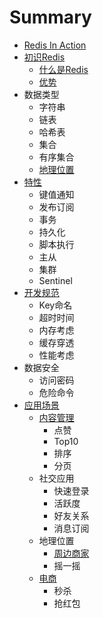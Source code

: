 # Summary

* [Redis In Action](README.md)
* [初识Redis](ru-men.md)
  * [什么是Redis](ru-men/shi-yao-shi-redis.md)
  * [优势](ru-men/redisyou-shi-yao-you-shi.md)
* 数据类型
  * 字符串
  * 链表
  * 哈希表
  * 集合
  * 有序集合
  * [地理位置](di-li-wei-zhi.md)
* [特性](te-xing.md)
  * 键值通知
  * 发布订阅
  * 事务
  * 持久化
  * 脚本执行
  * 主从
  * 集群
  * Sentinel
* [开发规范](kai-fa-gui-fan.md)
  * Key命名
  * 超时时间
  * 内存考虑
  * 缓存穿透
  * 性能考虑
* 数据安全
  * 访问密码
  * 危险命令
* [应用场景](ying-yong-chang-jing.md)
  * [内容管理](nei-rong-guan-li.md)
    * 点赞
    * Top10
    * 排序
    * 分页
  * 社交应用
    * 快速登录
    * 活跃度
    * 好友关系
    * 消息订阅
  * 地理位置
    * [周边商家](sheng-huo-fu-wu.md)
    * 摇一摇
  * [电商](dian-shang.md)
    * 秒杀
    * 抢红包

